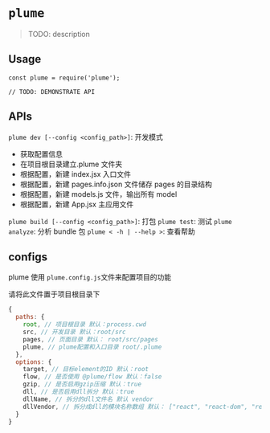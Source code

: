 # `plume`

> TODO: description

## Usage

```
const plume = require('plume');

// TODO: DEMONSTRATE API
```

## APIs

`plume dev [--config <config_path>]`: 开发模式

- 获取配置信息
- 在项目根目录建立.plume 文件夹
- 根据配置，新建 index.jsx 入口文件
- 根据配置，新建 pages.info.json 文件储存 pages 的目录结构
- 根据配置，新建 models.js 文件，输出所有 model
- 根据配置，新建 App.jsx 主应用文件

`plume build [--config <config_path>]`: 打包
`plume test`: 测试
`plume analyze`: 分析 bundle 包
`plume < -h | --help >`: 查看帮助

## configs

plume 使用 `plume.config.js`文件来配置项目的功能

请将此文件置于项目根目录下

```js
{
  paths: {
    root, // 项目根目录 默认：process.cwd
    src, // 开发目录 默认：root/src
    pages, // 页面目录 默认： root/src/pages
    plume, // plume配置和入口目录 root/.plume
  },
  options: {
    target, // 目标element的ID 默认：root
    flow, // 是否使用 @plume/flow 默认：false
    gzip, // 是否启用gzip压缩 默认：true
    dll, // 是否启用dll拆分 默认：true
    dllName, // 拆分的dll文件名 默认 vendor
    dllVendor, // 拆分成dll的模块名称数组 默认： ["react", "react-dom", "react-router-dom", "react-redux", "redux"]
  }
}
```
